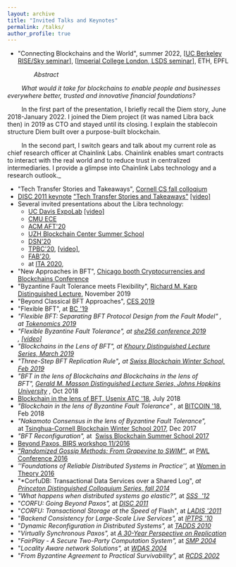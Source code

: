 ```yaml
---
layout: archive
title: "Invited Talks and Keynotes"
permalink: /talks/
author_profile: true
---
```


-   "Connecting Blockchains and the World", summer 2022, [[UC Berkeley RISE/Sky seminar](https://rise.cs.berkeley.edu/events/)], [[Imperial College London, LSDS seminar](https://lsds.doc.ic.ac.uk/seminars)], ETH, EPFL

&emsp;&emsp; &emsp;&emsp;_Abstract_

&emsp;&emsp; _What would it take for blockchains to enable people and businesses everywhere better, trusted and innovative financial foundations?_

&emsp;&emsp; In the first part of the presentation, I briefly recall the Diem story, June 2018-January 2022. I joined the Diem project (it was named Libra back then) in 2019 as CTO and stayed until its closing. I explain the stablecoin structure Diem built over a purpose-built blockchain.

&emsp;&emsp; In the second part, I switch gears and talk about my current role as chief research officer at Chainlink Labs. Chainlink enables smart contracts to interact with the real world and to reduce trust in centralized intermediaries. I provide a glimpse into Chainlink Labs technology and a research outlook._

-   "Tech Transfer Stories and Takeaways", [Cornell CS fall colloqium](https://www.cs.cornell.edu/content/tech-transfer-stories-and-takeaways)
-   [DISC 2011 keynote](http://www.disc-conference.org/wp/disc2021/program/) ["Tech Transfer Stories and Takeaways"](https://drops.dagstuhl.de/opus/volltexte/2021/14804/pdf/LIPIcs-DISC-2021-2.pdf) [[video]](https://www.youtube.com/watch?v=9RRUQHymcJA)
-   Several invited presentations about the Libra technology:
    -  [UC Davis ExpoLab](https://expolab.org/ecs189f-fall-2020/speakers.html) [[video]](https://www.youtube.com/watch?v=WR7K3adIqbI&feature=youtu.be&ab_channel=ExpoLabatUCDavis)
    -  [CMU ECE](https://ece.hosted.panopto.com/Panopto/Pages/Viewer.aspx?id=83b2040d-b937-4889-831e-ac6401292548)
    -  [ACM AFT'20](https://aft.acm.org/program-2020)
    -  [UZH Blockchain Center Summer School](https://www.blockchain.uzh.ch/events/summer-school-deep-dive-into-blockchain/)
    -  [DSN'20](https://dsn2020.webs.upv.es/final-program/keynotes/)
    -  [TPBC'20](https://eventum.upf.edu/51585/detail/theory-and-practice-of-blockchains-online-weekly-seminar-series-.html), [[video]](https://www.youtube.com/watch?v=S9oPB9j-UZU&feature=youtu.be),
    -  [FAB'20](https://scfab.github.io/2020/index.html),
    -   at [ITA 2020](https://ita.ucsd.edu/ws/schedule2020/#d_5), 
-   "New Approaches in BFT", [Chicago booth Cryptocurrencies and Blockchains Conference](https://bfi.uchicago.edu/event/cryptocurrencies-and-blockchains-conference/)
-   "Byzantine Fault Tolerance meets Flexibility", [Richard M. Karp Distinguished Lecture](https://simons.berkeley.edu/rmklectures2019-fall-3), November 2019
-   "Beyond Classical BFT Approaches", [CES 2019](https://cryptoeconomicsystems.pubpub.org/)
-   "Flexible BFT", at [BC '19](https://crypto.iacr.org/2019/affevents/blockchain/page.html)
-   *"Flexible BFT: Separating BFT Protocol Design from the Fault Model" , at [Tokenomics 2019](http://tokenomics2019.org/infoattendees/invitedspeakers)*
-   *"Flexible Byzantine Fault Tolerance", at [she256 conference 2019](https://www.recolor.io/) , [[video]](https://youtu.be/4np_2K8WNPU?t=4297)*
-   *"Blockchains in the Lens of BFT", at [Khoury Distinguished Lecture Series, March 2019](https://www.khoury.northeastern.edu/event/distinguished-speaker-blockchains-in-the-lens-of-bft/)*
-   *"Three-Step BFT Replication Rule"**,** at [Swiss Blockchain Winter School, Feb 2019](https://blockchainschool.epfl.ch/)*
-   *"BFT in the lens of Blockchains and Blockchains in the lens of BFT", [Gerald M. Masson Distinguished Lecture Series, Johns Hopkins University](https://www.cs.jhu.edu/news-events/gerald-m-masson-distinguished-lecture-series/)* , Oct 2018
-   [Blockchain in the lens of BFT, Usenix ATC '18](https://www.usenix.org/conference/atc18/presentation/malkhi), July 2018
-   *"Blockchain in the lens of Byzantine Fault Tolerance" ,* at [BITCOIN '18](https://fc18.ifca.ai/bitcoin/index.html), Feb 2018
-   *"Nakamoto Consensus in the lens of Byzantine Fault Tolerance",* at [Tsinghua-Cornell Blockchain Winter School 2017](http://iiis.tsinghua.edu.cn/en/show-6611-1.html), Dec 2017
-   *"BFT Reconfiguration",* at  [Swiss Blockchain Summer School 2017](https://blockchain-summer.epfl.ch/)
-   [Beyond Paxos, BIRS workshop 11/2016](http://www.birs.ca/events/2016/5-day-workshops/16w5152/videos/watch/201611290900-Malkhi.html)
-   [*"Randomized Gossip Methods: From Grapevine to SWIM"*](https://youtu.be/Gxf5glthqrk?list=PLGRqfvsPiRShwIXMA5P3WR_9LgBOAdvw4), at [PWL Conference 2016](http://pwlconf.org)
-   *''Foundations of Reliable Distributed Systems in Practice'',* at [Women in Theory 2016](https://womenintheory.wordpress.com/)
-   "*CorfuDB: Transactional Data Services over a Shared Log", *at [Princeton Distinguished Colloquium Series, fall 2014](https://www.cs.princeton.edu/events/event/corfudb-transactional-data-services-over-shared-log)*
-   *"What happens when distributed systems go elastic?",* at *[SSS  '12](https://cs.uwaterloo.ca/conferences/sss2012/index.html)*
-   "*CORFU: Going Beyond Paxos",* at *[DISC 2011](http://disc2011.dis.uniroma1.it/keynote.php?lang=eng)*
-   "*CORFU: Transactional Storage at the Speed of* Flash", at *[LADIS '2011](http://ladisworkshop.org/node/12)*
-   "*Backend Consistency for Large-Scale Live Services",* at *[IPTPS '10](http://www.usenix.org/events/iptps10/)*
-   "*Dynamic Reconfiguration in Distributed Systems",* at *[TADDS 2010](http://ccom.uprrp.edu/DISC2010/workshops.html)*
-   "*Virtually Synchronous Paxos",* at *[A 30-Year Perspective on Replication](http://www.inf.usi.ch/30YearsOfReplication/program.html)*
-   "*FairPlay - A Secure Two-Party Computation System",* at *[SMP 2004](http://www.zurich.ibm.com/~cca/smp2004/)*
-   "*Locality Aware network Solutions",* at *[WDAS 2004](http://lsirwww.epfl.ch/wdas2004/)*
-   "*From Byzantine Agreement to Practical Survivability",* at *[RCDS 2002](http://www.jaist.ac.jp/~defago/RCDS_2002/)*

